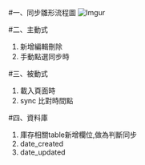 #一、同步雛形流程圖
![Imgur](http://i.imgur.com/6cYw2eh.png)



#二、主動式
1. 新增編輯刪除
2. 手動點選同步時

#三、被動式
1. 載入頁面時
2. sync 比對時間點

#四、資料庫
1. 庫存相關table新增欄位,做為判斷同步
2. date_created
3. date_updated
